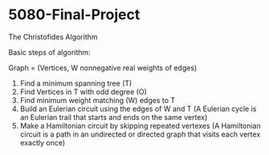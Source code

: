 # 5080-Final-Project
The Christofides Algorithm

Basic steps of algorithm:

Graph = (Vertices, W nonnegative real weights of edges)

1) Find a minimum spanning tree (T)
2) Find Vertices in T with odd degree (O)
3) Find minimum weight matching (W) edges to T
4) Build an Eulerian circuit using the edges of W and T 
   (A Eulerian cycle is an Eulerian trail that starts and ends on the same vertex)
6) Make a Hamiltonian circuit by skipping repeated vertexes
   (A Hamiltonian circuit is a path in an undirected or directed graph that visits each vertex exactly once) 
